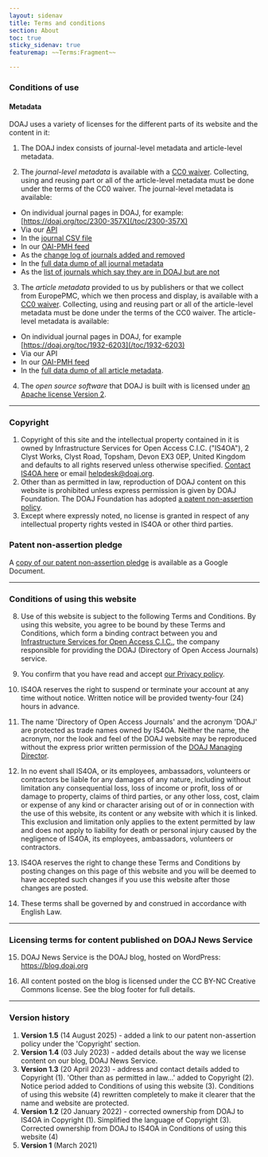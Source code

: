 ```yaml
---
layout: sidenav
title: Terms and conditions
section: About
toc: true
sticky_sidenav: true
featuremap: ~~Terms:Fragment~~

---
```


### Conditions of use

#### Metadata
DOAJ uses a variety of licenses for the different parts of its website and the content in it:

1. The DOAJ index consists of journal-level metadata and article-level metadata.

2. The *journal-level metadata* is available with a [CC0 waiver](https://creativecommons.org/publicdomain/zero/1.0/). Collecting, using and reusing part or all of the article-level metadata must be done under the terms of the CC0 waiver. The journal-level metadata is available:

  + On individual journal pages in DOAJ, for example: [https://doaj.org/toc/2300-357X](/toc/2300-357X)
  + Via our [API](/docs/api/)
  + In the [journal CSV file](/csv)
  + In our [OAI-PMH feed](/docs/oai-pmh)
  + As the [change log of journals added and removed](https://docs.google.com/spreadsheets/d/183mRBRqs2jOyP0qZWXN8dUd02D4vL0Mov_kgYF8HORM/edit#gid=0)
  + In the [full data dump of all journal metadata](/docs/public-data-dump/)
  + As the [list of journals which say they are in DOAJ but are not](https://docs.google.com/spreadsheets/d/1Y_Sza4rPDkf-NNX9kwiErGrKeNTM75md9B63A_gVpaQ/edit?usp=sharing)

3. The *article metadata* provided to us by publishers or that we collect from EuropePMC, which we then process and display, is available with a [CC0 waiver](https://creativecommons.org/publicdomain/zero/1.0/). Collecting, using and reusing part or all of the article-level metadata must be done under the terms of the CC0 waiver. The article-level metadata is available:

  + On individual journal pages in DOAJ, for example [https://doaj.org/toc/1932-6203](/toc/1932-6203)
  + Via our API
  + In our [OAI-PMH feed](/docs/oai-pmh)
  + In the [full data dump of all article metadata](/docs/public-data-dump/).

4. The *open source software* that DOAJ is built with is licensed under [an Apache license Version 2](https://github.com/DOAJ/doaj/blob/develop/LICENSE).

---

### Copyright

1. Copyright of this site and the intellectual property contained in it is owned by Infrastructure Services for Open Access C.I.C. ("IS4OA"), 2 Clyst Works, Clyst Road, Topsham, Devon EX3 0EP, United Kingdom and defaults to all rights reserved unless otherwise specified. [Contact IS4OA here](https://is4oa.org/contact-us/) or email helpdesk@doaj.org.
2. Other than as permitted in law, reproduction of DOAJ content on this website is prohibited unless express permission is given by DOAJ Foundation.  The DOAJ Foundation has adopted [a patent non-assertion policy](https://docs.google.com/document/d/1YclBTZEdSq2sw5ZlCB-e8KoVzuxJ071BydobEy0fSoE/edit?usp=sharing).
3. Except where expressly noted, no license is granted in respect of any intellectual property rights vested in IS4OA or other third parties.

### Patent non-assertion pledge

A [copy of our patent non-assertion pledge](https://docs.google.com/document/d/1YclBTZEdSq2sw5ZlCB-e8KoVzuxJ071BydobEy0fSoE/edit?usp=sharing) is available as a Google Document.

---

### Conditions of using this website
8. Use of this website is subject to the following Terms and Conditions. By using this website, you agree to be bound by these Terms and Conditions, which form a binding contract between you and [Infrastructure Services for Open Access C.I.C.](https://is4oa.org/), the company responsible for providing the DOAJ (Directory of Open Access Journals) service.

9. You confirm that you have read and accept [our Privacy policy](/privacy/).

10. IS4OA reserves the right to suspend or terminate your account at any time without notice. Written notice will be provided twenty-four (24) hours in advance.

11. The name 'Directory of Open Access Journals' and the acronym 'DOAJ' are protected as trade names owned by IS4OA. Neither the name, the acronym, nor the look and feel of the DOAJ website may be reproduced without the express prior written permission of the [DOAJ Managing Director](mailto:helpdesk@doaj.org).

12. In no event shall IS4OA, or its employees, ambassadors, volunteers or contractors be liable for any damages of any nature, including without limitation any consequential loss, loss of income or profit, loss of or damage to property, claims of third parties, or any other loss, cost, claim or expense of any kind or character arising out of or in connection with the use of this website, its content or any website with which it is linked. This exclusion and limitation only applies to the extent permitted by law and does not apply to liability for death or personal injury caused by the negligence of IS4OA, its employees, ambassadors, volunteers or contractors.

13. IS4OA reserves the right to change these Terms and Conditions by posting changes on this page of this website and you will be deemed to have accepted such changes if you use this website after those changes are posted.

14. These terms shall be governed by and construed in accordance with English Law.

---

### Licensing terms for content published on DOAJ News Service
15. DOAJ News Service is the DOAJ blog, hosted on WordPress: https://blog.doaj.org

16. All content posted on the blog is licensed under the CC BY-NC Creative Commons license. See the blog footer for full details.

---

### Version history
1. **Version 1.5** (14 August 2025) - added a link to our patent non-assertion policy under the 'Copyright' section.
2. **Version 1.4** (03 July 2023) - added details about the way we license content on our blog, DOAJ News Service.
3. **Version 1.3** (20 April 2023) - address and contact details added to Copyright (1). 'Other than as permitted in law...' added to Copyright (2). Notice period added to Conditions of using this website (3). Conditions of using this website (4) rewritten completely to make it clearer that the name and website are protected.
4. **Version 1.2** (20 January 2022) - corrected ownership from DOAJ to IS4OA in Copyright (1). Simplified the language of Copyright (3). Corrected ownership from DOAJ to IS4OA in Conditions of using this website (4)
5. **Version 1** (March 2021)

